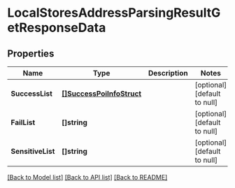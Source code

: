 # LocalStoresAddressParsingResultGetResponseData

## Properties
Name | Type | Description | Notes
------------ | ------------- | ------------- | -------------
**SuccessList** | [**[]SuccessPoiInfoStruct**](success_poi_info_struct.md) |  | [optional] [default to null]
**FailList** | **[]string** |  | [optional] [default to null]
**SensitiveList** | **[]string** |  | [optional] [default to null]

[[Back to Model list]](../README.md#documentation-for-models) [[Back to API list]](../README.md#documentation-for-api-endpoints) [[Back to README]](../README.md)


